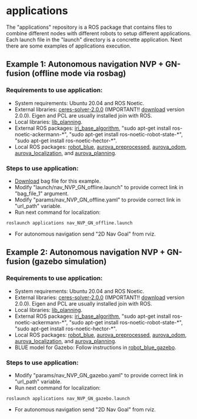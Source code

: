 # applications
The "applications" repository is a ROS package that contains files to combine different nodes with different robots to setup different applications. Each launch file in the "launch" directory is a concrette application. Next there are some examples of applications execution.

## Example 1: Autonomous navigation NVP + GN-fusion (offline mode via rosbag)

### Requirements to use application:

- System requirements: Ubuntu 20.04 and ROS Noetic.
- External libraries: [ceres-solver-2.0.0](http://ceres-solver.org/installation.html) (IMPORTANT!! [download](https://drive.google.com/file/d/1acZtn_jaHfj2BVgwaDnQH2Lz-7022F1-/view?usp=share_link) version 2.0.0). Eigen and PCL are usually installed join with ROS.
- Local libraries: [lib_planning](https://github.com/AUROVA-LAB/lib_planning).
- External ROS packages: [iri_base_algorithm](https://gitlab.iri.upc.edu/labrobotica/ros/iri_core/iri_base_algorithm), "sudo apt-get install ros-noetic-ackermann-\*", "sudo apt-get install ros-noetic-robot-state-\*", "sudo apt-get install ros-noetic-hector-\*".
- Local ROS packages: [robot_blue](https://github.com/AUROVA-LAB/robot_blue), [aurova_preprocessed](https://github.com/AUROVA-LAB/aurova_preprocessed), [aurova_odom](https://github.com/AUROVA-LAB/aurova_odom), [aurova_localization](https://github.com/AUROVA-LAB/aurova_localization), and [aurova_planning](https://github.com/AUROVA-LAB/aurova_planning).

### Steps to use application:

- [Download](https://drive.google.com/file/d/1gHVI_dm_issXLnWmB-YW3GMwJ1N8QOri/view?usp=share_link) bag file for this example.
- Modify "launch/nav_NVP_GN_offline.launch" to provide correct link in "bag_file_1" argument.
- Modify "params/nav_NVP_GN_offline.yaml" to provide correct link in "url_path" variable.
- Run next command for localization:

```shell
roslaunch applications nav_NVP_GN_offline.launch
```
- For autonomous navigation send "2D Nav Goal" from rviz.

## Example 2: Autonomous navigation NVP + GN-fusion (gazebo simulation)

### Requirements to use application:

- System requirements: Ubuntu 20.04 and ROS Noetic.
- External libraries: [ceres-solver-2.0.0](http://ceres-solver.org/installation.html) (IMPORTANT!! [download](https://drive.google.com/file/d/1acZtn_jaHfj2BVgwaDnQH2Lz-7022F1-/view?usp=share_link) version 2.0.0). Eigen and PCL are usually installed join with ROS.
- Local libraries: [lib_planning](https://github.com/AUROVA-LAB/lib_planning).
- External ROS packages: [iri_base_algorithm](https://gitlab.iri.upc.edu/labrobotica/ros/iri_core/iri_base_algorithm), "sudo apt-get install ros-noetic-ackermann-\*", "sudo apt-get install ros-noetic-robot-state-\*", "sudo apt-get install ros-noetic-hector-\*".
- Local ROS packages: [robot_blue](https://github.com/AUROVA-LAB/robot_blue), [aurova_preprocessed](https://github.com/AUROVA-LAB/aurova_preprocessed), [aurova_odom](https://github.com/AUROVA-LAB/aurova_odom), [aurova_localization](https://github.com/AUROVA-LAB/aurova_localization), and [aurova_planning](https://github.com/AUROVA-LAB/aurova_planning).
- BLUE model for Gazebo: Follow instructions in [robot_blue_gazebo](https://github.com/AUROVA-LAB/robot_blue_gazebo).

### Steps to use application:

- Modify "params/nav_NVP_GN_gazebo.yaml" to provide correct link in "url_path" variable.
- Run next command for localization:

```shell
roslaunch applications nav_NVP_GN_gazebo.launch
```
- For autonomous navigation send "2D Nav Goal" from rviz.
